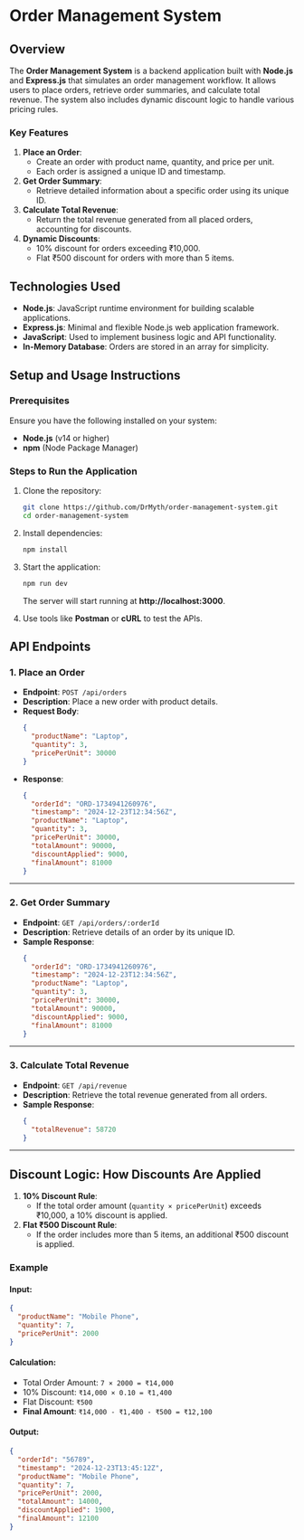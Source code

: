 
# Order Management System

## Overview
The **Order Management System** is a backend application built with **Node.js** and **Express.js** that simulates an order management workflow. It allows users to place orders, retrieve order summaries, and calculate total revenue. The system also includes dynamic discount logic to handle various pricing rules.

### Key Features
1. **Place an Order**: 
   - Create an order with product name, quantity, and price per unit. 
   - Each order is assigned a unique ID and timestamp.
2. **Get Order Summary**: 
   - Retrieve detailed information about a specific order using its unique ID.
3. **Calculate Total Revenue**: 
   - Return the total revenue generated from all placed orders, accounting for discounts.
4. **Dynamic Discounts**: 
   - 10% discount for orders exceeding ₹10,000.
   - Flat ₹500 discount for orders with more than 5 items.


## Technologies Used
- **Node.js**: JavaScript runtime environment for building scalable applications.
- **Express.js**: Minimal and flexible Node.js web application framework.
- **JavaScript**: Used to implement business logic and API functionality.
- **In-Memory Database**: Orders are stored in an array for simplicity.


## Setup and Usage Instructions

### Prerequisites
Ensure you have the following installed on your system:
- **Node.js** (v14 or higher)
- **npm** (Node Package Manager)

### Steps to Run the Application
1. Clone the repository:
   ```bash
   git clone https://github.com/DrMyth/order-management-system.git
   cd order-management-system
   ```

2. Install dependencies:
   ```bash
   npm install
   ```

3. Start the application:
   ```bash
   npm run dev
   ```
   The server will start running at **http://localhost:3000**.

4. Use tools like **Postman** or **cURL** to test the APIs.


## API Endpoints

### 1. **Place an Order**
   - **Endpoint**: `POST /api/orders`
   - **Description**: Place a new order with product details.
   - **Request Body**:
     ```json
     {
       "productName": "Laptop",
       "quantity": 3,
       "pricePerUnit": 30000
     }
     ```
   - **Response**:
     ```json
     {
       "orderId": "ORD-1734941260976",
       "timestamp": "2024-12-23T12:34:56Z",
       "productName": "Laptop",
       "quantity": 3,
       "pricePerUnit": 30000,
       "totalAmount": 90000,
       "discountApplied": 9000,
       "finalAmount": 81000
     }
     ```

---

### 2. **Get Order Summary**
   - **Endpoint**: `GET /api/orders/:orderId`
   - **Description**: Retrieve details of an order by its unique ID.
   - **Sample Response**:
     ```json
     {
       "orderId": "ORD-1734941260976",
       "timestamp": "2024-12-23T12:34:56Z",
       "productName": "Laptop",
       "quantity": 3,
       "pricePerUnit": 30000,
       "totalAmount": 90000,
       "discountApplied": 9000,
       "finalAmount": 81000
     }
     ```

---

### 3. **Calculate Total Revenue**
   - **Endpoint**: `GET /api/revenue`
   - **Description**: Retrieve the total revenue generated from all orders.
   - **Sample Response**:
     ```json
     {
       "totalRevenue": 58720
     }
     ```

---

## Discount Logic: How Discounts Are Applied

1. **10% Discount Rule**:
   - If the total order amount (`quantity × pricePerUnit`) exceeds ₹10,000, a 10% discount is applied.
2. **Flat ₹500 Discount Rule**:
   - If the order includes more than 5 items, an additional ₹500 discount is applied.

### Example
#### Input:
```json
{
  "productName": "Mobile Phone",
  "quantity": 7,
  "pricePerUnit": 2000
}
```
#### Calculation:
- Total Order Amount: `7 × 2000 = ₹14,000`
- 10% Discount: `₹14,000 × 0.10 = ₹1,400`
- Flat Discount: `₹500`
- **Final Amount**: `₹14,000 - ₹1,400 - ₹500 = ₹12,100`

#### Output:
```json
{
  "orderId": "56789",
  "timestamp": "2024-12-23T13:45:12Z",
  "productName": "Mobile Phone",
  "quantity": 7,
  "pricePerUnit": 2000,
  "totalAmount": 14000,
  "discountApplied": 1900,
  "finalAmount": 12100
}
```
